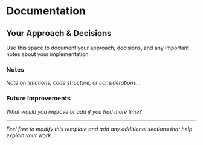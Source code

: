 # Documentation

## Your Approach & Decisions

Use this space to document your approach, decisions, and any important notes about your implementation.

### Notes

*Note on limations, code structure, or considerations...*

### Future Improvements

*What would you improve or add if you had more time?*

---

*Feel free to modify this template and add any additional sections that help explain your work.* 